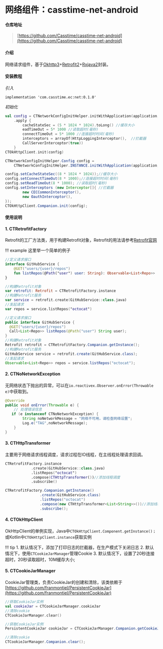 # 网络组件：casstime-net-android

#### 仓库地址

>  [https://github.com/Casstime/casstime-net-android](https://github.com/Casstime/casstime-net-android)

#### 介绍
网络请求组件，基于[Okhttp3](https://square.github.io/okhttp/)+[Retrofit2](https://square.github.io/retrofit/)+[Rxjava2](https://github.com/ReactiveX/RxJava/wiki)封装。


#### 安装教程
*引入*

```
implementation 'com.casstime.ec:net:0.1.0'
```
*初始化*

```kotlin tab='Kotlin'
val config = CTNetworkConfigInitHelper.initWithApplication(application, baseUrl, isProduction)
    .apply {
        cacheStateSec = (5 * 1024 * 1024).toLong() //缓存大小
        eadTimeOut = 5* 1000 //读取超时(毫秒)
        connectTimeOut = 5* 1000 //连接超时时间(毫秒)
        interceptors = arrayOf(HttpLoggingInterceptor(),  //拦截器
        CallServerInterceptor(true))
    }
CTOkHttpClient.init(config)
```

```java tab='Java'
CTNetworkConfigInitHelper.Config config =
    CTNetworkConfigInitHelper.INSTANCE.initWithApplication(application, baseUrl, isProduction);

config.setCacheStateSec((8 * 1024 * 1024));//缓存大小
config.setConnectTimeOut(8 * 1000);//连接超时时间(毫秒)
config.setReadTimeOut(8 * 1000); //读取超时(毫秒)
config.setInterceptors (new Interceptor[]{ //拦截器
        new CECCommonInterceptor(),
        new OauthInterceptor(),
});
CTOkHttpClient.Companion.init(config);
```


#### 使用说明
#### 1. CTRetrofitFactory

Retrofit的工厂方法类，用于构建Retrofit对象，Retrofit的用法请参考[Retrofit官网](https://square.github.io/retrofit/)

!!! example
    这里举一个简单的例子

``` kotlin tab='Kotlin' hl_lines="8"
//定义请求接口
interface GitHubService {
    @GET("users/{user}/repos")
    fun listRepos(@Path("user") user: String): Observable<List<Repo>>
}

//构建Retrofit对象
var retrofit: Retrofit = CTRetrofitFactory.instance
//构建Retrofit服务
var service = retrofit.create(GitHubService::class.java)
//发起请求
var repos = service.listRepos("octocat")
```

```java tab='Java' hl_lines="7"
//定义请求接口
public interface GitHubService {
  @GET("users/{user}/repos")
  Call<List<Repo>> listRepos(@Path("user") String user);
}
//构建Retrofit对象
Retrofit retrofit = CTRetrofitFactory.Companion.getInstance();
//构建Retrofit服务
GitHubService service = retrofit.create(GitHubService.class);
//发起请求
Observable<List<Repo>> repos = service.listRepos("octocat");
```

#### 2. CTNoNetworkException

无网络状态下抛出的异常，可以在`io.reactivex.Observer.onError(Throwable e)`中获取到。

``` java
@Override
public void onError(Throwable e) {
    // 处理错误信息
   if (e instanceof CTNoNetworkException) {
        String noNetworkMessage = "网络不可用，请检查网络设置";
        Log.e("TAG",noNetworkMessage);
    }
}
```

#### 3. CTHttpTransformer

主要用于网络请求线程调度，请求过程在IO线程，在主线程处理请求回调。

```kotlin tab='kotlin' hl_lines="4"
CTRetrofitFactory.instance
            .create(GitHubService::class.java)
            .listRepos("octocat")
            .compose(CTHttpTransformer())//添加线程调度
            .subscribe()
```

```java tab='Java' hl_lines="4"
CTRetrofitFactory.Companion.getInstance()
                .create(GitHubService.class)
                .listRepos("octocat")
                .compose(new CTHttpTransformer<List<String>>())//添加线程调度
                .subscribe();
```
#### 4. CTOkHttpClient

OkHttpClient的单例实现，Java中`CTOkHttpClient.Component.getInstance()；`或Kotlin中`CTOkHttpClient.instance`获取实例

!!! tip
    1. 默认情况下，添加了打印日志的拦截器，在生产模式下关闭日志
    2. 默认情况下，使用`CTCookieJarManager`管理Cookie
    3. 默认情况下，设置了20秒连接超时，20秒读取超时，10M缓存大小;

#### 5. CTCookieJarManager

CookieJar管理类，负责CookieJar的创建和清除，该类依赖于[https://github.com/franmontiel/PersistentCookieJar](https://github.com/franmontiel/PersistentCookieJar)

```kotlin tab='Kotlin'
//获取CookieJar实例
val cookieJar = CTCookieJarManager.cookieJar
//清除cookie
CTCookieJarManager.clear()
```

```java tab='Java'
//获取CookieJar实例
PersistentCookieJar cookieJar = CTCookieJarManager.Companion.getCookieJar();

//清除cookie
CTCookieJarManager.Companion.clear();
```







